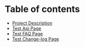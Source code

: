 # Table of contents

* [Project Description](README.md)
* [Test Api Page](test-api-page.md)
* [Test FAQ Page](test-faq-page.md)
* [Test Change-log Page](test-change-log-page.md)

